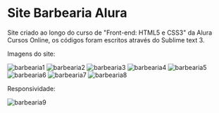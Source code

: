 # Site Barbearia Alura

Site criado ao longo do curso de "Front-end: HTML5 e CSS3" da Alura Cursos Online, os códigos foram escritos através do Sublime text 3.

Imagens do site:

![barbearia1](https://user-images.githubusercontent.com/59848966/87021911-25be8500-c1ac-11ea-8b4c-7dfd593b746b.png)
![barbearia2](https://user-images.githubusercontent.com/59848966/87021914-26efb200-c1ac-11ea-938e-5f7d9d662eca.png)
![barbearia3](https://user-images.githubusercontent.com/59848966/87021917-27884880-c1ac-11ea-8ef6-ef3d45343145.png)
![barbearia4](https://user-images.githubusercontent.com/59848966/87021918-2820df00-c1ac-11ea-9838-90abec30c028.png)
![barbearia5](https://user-images.githubusercontent.com/59848966/87021923-28b97580-c1ac-11ea-975e-e5c48a798e0e.png)
![barbearia6](https://user-images.githubusercontent.com/59848966/87021926-29eaa280-c1ac-11ea-9b44-96145716e23f.png)
![barbearia7](https://user-images.githubusercontent.com/59848966/87021928-29eaa280-c1ac-11ea-9cd7-deaed3151865.png)
![barbearia8](https://user-images.githubusercontent.com/59848966/87021929-2a833900-c1ac-11ea-9487-42e1cdce3bc0.png)

Responsividade:

![barbearia9](https://user-images.githubusercontent.com/59848966/87021931-2a833900-c1ac-11ea-9bd0-4c21123abbca.png)
